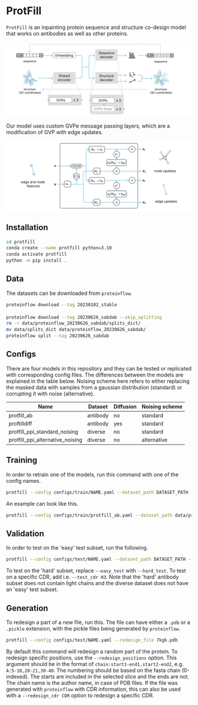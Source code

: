 # ProtFill
`ProtFill` is an inpainting protein sequence and structure co-design model that works on antibodies as well as other proteins. 

![architecture](./media/architecture.png)

Our model uses custom GVPe message passing layers, which are a modification of GVP with edge updates.

![gvpe](./media/GVPe.png)

## Installation
```bash
cd protfill
conda create --name protfill python=3.10
conda activate protfill
python -m pip install .
```

## Data
The datasets can be downloaded from `proteinflow`.
```bash
proteinflow download --tag 20230102_stable

proteinflow download --tag 20230626_sabdab --skip_splitting
rm -r data/proteinflow_20230626_sabdab/splits_dict/
mv data/splits_dict data/proteinflow_20230626_sabdab/
proteinflow split --tag 20230626_sabdab
```

## Configs
There are four models in this repository and they can be tested or replicated with corresponding config files. The differences between the models are explained in the table below. Noising scheme here refers to either replacing the masked data with samples from a gaussian distribution (standard) or corrupting it with noise (alternative).

| Name                        | Dataset   | Diffusion | Noising scheme |
|-----------------------------|-----------|-----------|-----------------|
| protfill_ab                 | antibody  | no        | standard       |
| proftilldiff                | antibody  | yes       | standard       |
| protfill_ppi_standard_noising | diverse  | no          | standard       |
| protfill_ppi_alternative_noising | diverse | no        | alternative    |


## Training
In order to retrain one of the models, run this command with one of the config names.
```bash
protfill --config configs/train/NAME.yaml --dataset_path DATASET_PATH
```

An example can look like this.
```bash
protfill --config configs/train/protfill_ab.yaml --dataset_path data/proteinflow_20230626_sabdab
```

## Validation
In order to test on the 'easy' test subset, run the following.
```bash
protfill --config configs/test/NAME.yaml --dataset_path DATASET_PATH --easy_test
```

To test on the 'hard' subset, replace `--easy_test` with `--hard_test`. To test on a specific CDR, add i.e. `--test_cdr H3`. Note that the 'hard' antibody subset does not contain light chains and the diverse dataset does not have an 'easy' test subset.

## Generation
To redesign a part of a new file, run this. The file can have either a `.pdb` or  a `.pickle` extension, with the pickle files being generated by `proteinflow`.
```bash
protfill --config configs/test/NAME.yaml --redesign_file 7kgk.pdb
```

By default this command will redesign a random part of the protein. To redesign specific positions, use the `--redesign_positions` option. This argument should be in the format of `chain:start1-end1,start2-end2`, e.g. `A:5-10,20-21,30-40`. The numbering should be based on the fasta chain (0-indexed). The starts are included in the selected slice and the ends are not. The chain name is the author name, in case of PDB files. If the file was generated with `proteinflow` with CDR information, this can also be used with a `--redesign_cdr CDR` option to redesign a specific CDR.

